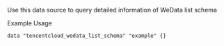 Use this data source to query detailed information of WeData list schema

Example Usage

```hcl
data "tencentcloud_wedata_list_schema" "example" {}
```
